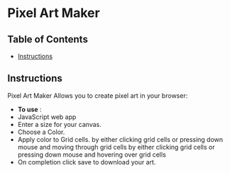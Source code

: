 # Pixel Art Maker

## Table of Contents

* [Instructions](#instructions)

## Instructions

Pixel Art Maker Allows you to create pixel art in your browser:
* **To use** :
* JavaScript web app
* Enter a size for your canvas.
* Choose a Color.
* Apply color to Grid cells.
by either clicking grid cells or pressing down mouse and moving through grid cells
by either clicking grid cells or pressing down mouse and hovering over grid cells
* On completion click save to download your art.

